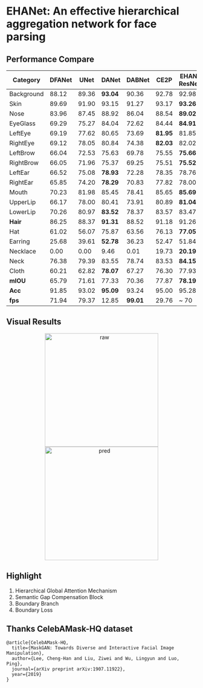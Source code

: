 # EHANet: An effective hierarchical aggregation network for face parsing

## Performance Compare
| Category   | DFANet | UNet  | DANet     | DABNet    | CE2P      | EHANet- ResNet34 |
| ---------- | ------ | ----- | --------- | --------- | --------- | ---------------- |
| Background | 88.12  | 89.36 | **93.04** | 90.36     | 92.78     | 92.98            |
| Skin       | 89.69  | 91.90 | 93.15     | 91.27     | 93.17     | **93.26**        |
| Nose       | 83.96  | 87.45 | 88.92     | 86.04     | 88.54     | **89.02**        |
| EyeGlass   | 69.29  | 75.27 | 84.04     | 72.62     | 84.44     | **84.91**        |
| LeftEye    | 69.19  | 77.62 | 80.65     | 73.69     | **81.95** | 81.85            |
| RightEye   | 69.12  | 78.05 | 80.84     | 74.38     | **82.03** | 82.02            |
| LeftBrow   | 66.04  | 72.53 | 75.63     | 69.78     | 75.55     | **75.66**        |
| RightBrow  | 66.05  | 71.96 | 75.37     | 69.25     | 75.51     | **75.52**        |
| LeftEar    | 66.52  | 75.08 | **78.93** | 72.28     | 78.35     | 78.76            |
| RightEar   | 65.85  | 74.20 | **78.29** | 70.83     | 77.82     | 78.00            |
| Mouth      | 70.23  | 81.98 | 85.45     | 78.41     | 85.65     | **85.69**        |
| UpperLip   | 66.17  | 78.00 | 80.41     | 73.91     | 80.89     | **81.04**        |
| LowerLip   | 70.26  | 80.97 | **83.52** | 78.37     | 83.57     | 83.47            |
| **Hair**   | 86.25  | 88.37 | **91.31** | 88.52     | 91.18     | 91.26            |
| Hat        | 61.02  | 56.07 | 75.87     | 63.56     | 76.13     | **77.05**        |
| Earring    | 25.68  | 39.61 | **52.78** | 36.23     | 52.47     | 51.84            |
| Necklace   | 0.00   | 0.00  | 9.46      | 0.01      | 19.73     | **20.19**        |
| Neck       | 76.38  | 79.39 | 83.55     | 78.74     | 83.53     | **84.15**        |
| Cloth      | 60.21  | 62.82 | **78.07** | 67.27     | 76.30     | 77.93            |
| **mIOU**   | 65.79  | 71.61 | 77.33     | 70.36     | 77.87     | **78.19**        |
| **Acc**    | 91.85  | 93.02 | **95.09** | 93.24     | 95.00     | 95.28            |
| **fps**    | 71.94  | 79.37 | 12.85     | **99.01** | 29.76     | ~ 70             |


## Visual Results
<div><div align=center>
  <img src="https://github.com/JACKYLUO1991/FaceParsing/blob/master/deployment/img_raw.jpg" width="300" height="300" alt="raw"/>
<img src="https://github.com/JACKYLUO1991/FaceParsing/blob/master/deployment/img_pred.png" width="300" height="300" alt="pred"/></div>

## Highlight
1. Hierarchical Global Attention Mechanism
2. Semantic Gap Compensation Block
3. Boundary Branch 
4. Boundary Loss

## Thanks CelebAMask-HQ dataset
```
@article{CelebAMask-HQ,
  title={MaskGAN: Towards Diverse and Interactive Facial Image Manipulation},
  author={Lee, Cheng-Han and Liu, Ziwei and Wu, Lingyun and Luo, Ping},
  journal={arXiv preprint arXiv:1907.11922},
  year={2019}
}
```
